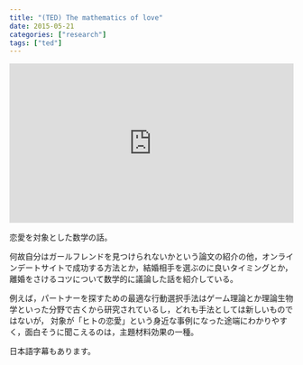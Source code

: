 ```yaml
---
title: "(TED) The mathematics of love"
date: 2015-05-21
categories: ["research"]
tags: ["ted"]
---
```


<!--[plugin:embed](https://www.ted.com/talks/hannah_fry_the_mathematics_of_love)-->

<div style="width: 100%; height: 0px; position: relative; padding-bottom: 56.2493%;"><iframe src="https://embed-ssl.ted.com/talks/hannah_fry_the_mathematics_of_love" frameborder="0" allowfullscreen style="width: 100%; height: 100%; position: absolute;"></iframe></div>

恋愛を対象とした数学の話。

<!--more-->

何故自分はガールフレンドを見つけられないかという論文の紹介の他，オンラインデートサイトで成功する方法とか，結婚相手を選ぶのに良いタイミングとか，離婚をさけるコツについて数学的に議論した話を紹介している。

例えば，パートナーを探すための最適な行動選択手法はゲーム理論とか理論生物学といった分野で古くから研究されているし，どれも手法としては新しいものではないが，
対象が「ヒトの恋愛」という身近な事例になった途端にわかりやすく，面白そうに聞こえるのは，主題材料効果の一種。

日本語字幕もあります。






